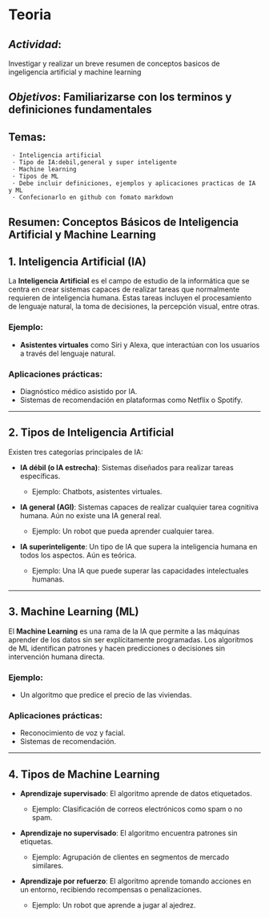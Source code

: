 # Teoria
## *Actividad*:
Investigar y realizar un breve resumen de conceptos basicos de ingeligencia artificial y machine learning
## *Objetivos*: Familiarizarse con los terminos y definiciones fundamentales 

## Temas:
     · Inteligencia artificial
     · Tipo de IA:debil,general y super inteligente
     · Machine learning 
     · Tipos de ML
     · Debe incluir definiciones, ejemplos y aplicaciones practicas de IA y ML
     · Confecionarlo en github con fomato markdown


##     Resumen: Conceptos Básicos de Inteligencia Artificial y Machine Learning

## 1. **Inteligencia Artificial (IA)**

La **Inteligencia Artificial** es el campo de estudio de la informática que se centra en crear sistemas capaces de realizar tareas que normalmente requieren de inteligencia humana. Estas tareas incluyen el procesamiento de lenguaje natural, la toma de decisiones, la percepción visual, entre otras.

### Ejemplo:
- **Asistentes virtuales** como Siri y Alexa, que interactúan con los usuarios a través del lenguaje natural.

### Aplicaciones prácticas:
- Diagnóstico médico asistido por IA.
- Sistemas de recomendación en plataformas como Netflix o Spotify.

---

## 2. **Tipos de Inteligencia Artificial**

Existen tres categorías principales de IA:

- **IA débil (o IA estrecha)**: Sistemas diseñados para realizar tareas específicas.
    - Ejemplo: Chatbots, asistentes virtuales.
  
- **IA general (AGI)**: Sistemas capaces de realizar cualquier tarea cognitiva humana. Aún no existe una IA general real.
    - Ejemplo: Un robot que pueda aprender cualquier tarea.

- **IA superinteligente**: Un tipo de IA que supera la inteligencia humana en todos los aspectos. Aún es teórica.
    - Ejemplo: Una IA que puede superar las capacidades intelectuales humanas.

---

## 3. **Machine Learning (ML)**

El **Machine Learning** es una rama de la IA que permite a las máquinas aprender de los datos sin ser explícitamente programadas. Los algoritmos de ML identifican patrones y hacen predicciones o decisiones sin intervención humana directa.

### Ejemplo:
- Un algoritmo que predice el precio de las viviendas.

### Aplicaciones prácticas:
- Reconocimiento de voz y facial.
- Sistemas de recomendación.

---

## 4. **Tipos de Machine Learning**

- **Aprendizaje supervisado**: El algoritmo aprende de datos etiquetados.
    - Ejemplo: Clasificación de correos electrónicos como spam o no spam.

- **Aprendizaje no supervisado**: El algoritmo encuentra patrones sin etiquetas.
    - Ejemplo: Agrupación de clientes en segmentos de mercado similares.

- **Aprendizaje por refuerzo**: El algoritmo aprende tomando acciones en un entorno, recibiendo recompensas o penalizaciones.
    - Ejemplo: Un robot que aprende a jugar al ajedrez.


